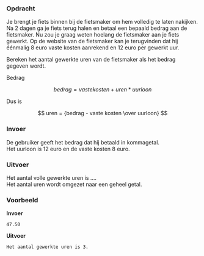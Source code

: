 ### Opdracht

Je brengt je fiets binnen bij de fietsmaker om hem volledig te laten nakijken. Na 2 dagen ga je fiets terug halen en betaal een bepaald bedrag aan de fietsmaker. Nu zou je graag weten hoelang de fietsmaker aan je fiets gewerkt. Op de website van de fietsmaker kan je terugvinden dat hij éénmalig 8 euro vaste kosten aanrekend en 12 euro per gewerkt uur.

Bereken het aantal gewerkte uren van de fietsmaker als het bedrag gegeven wordt.    

Bedrag

$$ bedrag = vaste kosten + uren  *  uurloon $$  

Dus is  

$$ uren = {bedrag - vaste kosten \over uurloon} $$

### Invoer

De gebruiker geeft het bedrag dat hij betaald in kommagetal.  
Het uurloon is 12 euro en de vaste kosten 8 euro.  

### Uitvoer

Het aantal volle gewerkte uren is ....  
Het aantal uren wordt omgezet naar een geheel getal.

### Voorbeeld

**Invoer**

    47.50

**Uitvoer**

    Het aantal gewerkte uren is 3.
